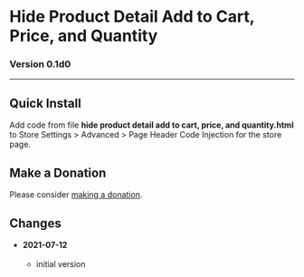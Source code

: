 # Hide Product Detail Add to Cart, Price, and Quantity

### Version 0.1d0

---

## Quick Install

Add code from file **hide product detail add to cart, price, and quantity.html**
to Store Settings > Advanced > Page Header Code Injection for the store page.

## Make a Donation

Please consider [making a donation](https://github.com/tomsWebConsulting/twcsl#make-a-donation).

## Changes

<!-- * **2021-06-14**
<br><br>
  * reworked the autoClick part of the code to work in the wider variety of
    situations
  * code should now work on any page where there are atcb
  * bumped version to 0.1d2
  <br><br -->
* **2021-07-12**
<br><br>
  * initial version
